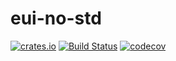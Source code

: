 eui-no-std 
============
[![crates.io](https://img.shields.io/crates/v/eui-no-std.svg)](https://crates.io/crates/eui-no-std)
[![Build Status](https://travis-ci.org/vagola/eui-no-std.svg?branch=master)](https://travis-ci.org/vagola/eui-no-std)
[![codecov](https://codecov.io/gh/vagola/eui-no-std/branch/master/graph/badge.svg)](https://codecov.io/gh/vagola/eui-no-std)
